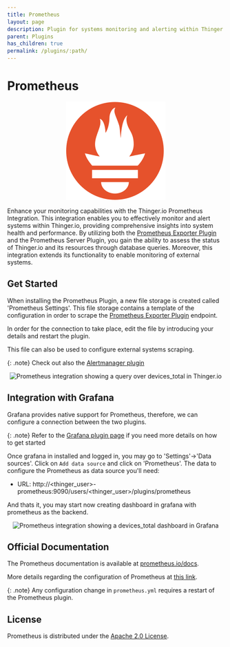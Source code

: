 ```yaml
---
title: Prometheus
layout: page
description: Plugin for systems monitoring and alerting within Thinger.io
parent: Plugins
has_children: true
permalink: /plugins/:path/
---
```


# Prometheus

<p align="center">
  <img alt="Prometheus logo" src="https://raw.githubusercontent.com/prometheus/prometheus/main/documentation/images/prometheus-logo.svg">
</p>

Enhance your monitoring capabilities with the Thinger.io Prometheus Integration. This integration enables you to effectively monitor and alert systems within Thinger.io, providing comprehensive insights into system health and performance.
By utilizing both the [Prometheus Exporter Plugin](https://marketplace.thinger.io/plugins/prometheus_exporter/) and the Prometheus Server Plugin, you gain the ability to assess the status of Thinger.io and its resources through database queries. Moreover, this integration extends its functionality to enable monitoring of external systems.

## Get Started

When installing the Prometheus Plugin, a new file storage is created called 'Prometheus Settings'. This file storage contains a template of the configuration in order to scrape the [Prometheus Exporter Plugin](https://marketplace.thinger.io/plugins/prometheus-exporter) endpoint.

In order for the connection to take place, edit the file by introducing your details and restart the plugin.

This file can also be used to configure external systems scraping.

{: .note}
Check out also the [Alertmanager plugin](https://marketplace.thinger.io/plugins/alertmanager)

<p align="center">
  <img src="https://marketplace.thinger.io/prometheus/assets/query.jpg" alt="Prometheus integration showing a query over devices_total in Thinger.io">
</p>

## Integration with Grafana

Grafana provides native support for Prometheus, therefore, we can configure a connection between the two plugins.

{: .note}
Refer to the [Grafana plugin page](https://marketplace.thinger.io/plugins/grafana) if you need more details on how to get started

Once grafana in installed and logged in, you may go to 'Settings'->'Data sources'. Click on `Add data source` and click on 'Prometheus'.
The data to configure the Prometheus as data source you'll need:
- URL: http://<thinger\_user>-prometheus:9090/users/<thinger\_user>/plugins/prometheus

And thats it, you may start now creating dashboard in grafana with prometheus as the backend.

<p align="center">
  <img src="https://marketplace.thinger.io/prometheus/assets/grafana-dashboard.jpg" alt="Prometheus integration showing a devices_total dashboard in Grafana">
</p>

## Official Documentation

The Prometheus documentation is available at [prometheus.io/docs](https://prometheus.io/docs/introduction/overview/).

More details regarding the configuration of Prometheus at [this link](https://prometheus.io/docs/prometheus/latest/configuration/configuration/).

{: .note}
Any configuration change in `prometheus.yml` requires a restart of the Prometheus plugin.

## License
Prometheus is distributed under the [Apache 2.0 License](https://prometheus.io/docs/introduction/faq/#what-license-is-prometheus-released-under).
